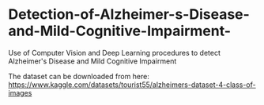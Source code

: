 # Detection-of-Alzheimer-s-Disease-and-Mild-Cognitive-Impairment-
Use of Computer Vision and Deep Learning procedures to detect Alzheimer's Disease and Mild Cognitive Impairment


The dataset can be downloaded from here: https://www.kaggle.com/datasets/tourist55/alzheimers-dataset-4-class-of-images
